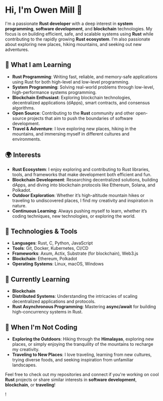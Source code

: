 # Hi, I'm Owen Mill 👋

I'm a passionate **Rust developer** with a deep interest in **system programming**, **software development**, and **blockchain** technologies. My focus is on building efficient, safe, and scalable systems using **Rust** while contributing to the rapidly growing **Rust ecosystem**. I’m also passionate about exploring new places, hiking mountains, and seeking out new adventures.

## 🚀 What I am Learning
- **Rust Programming**: Writing fast, reliable, and memory-safe applications using Rust for both high-level and low-level programming.
- **System Programming**: Solving real-world problems through low-level, high-performance systems programming.
- **Blockchain Enthusiast**: Exploring blockchain technologies, decentralized applications (dApps), smart contracts, and consensus algorithms.
- **Open Source**: Contributing to the **Rust** community and other open-source projects that aim to push the boundaries of software development.
- **Travel & Adventure**: I love exploring new places, hiking in the mountains, and immersing myself in different cultures and environments.

## 🌍 Interests
- **Rust Ecosystem**: I enjoy exploring and contributing to Rust libraries, tools, and frameworks that make development both efficient and fun.
- **Blockchain Development**: Researching decentralized solutions, building dApps, and diving into blockchain protocols like Ethereum, Solana, and Polkadot.
- **Outdoor Exploration**: Whether it’s high-altitude mountain hikes or traveling to undiscovered places, I find my creativity and inspiration in nature.
- **Continuous Learning**: Always pushing myself to learn, whether it’s coding techniques, new technologies, or exploring the world.

## 🔧 Technologies & Tools
- **Languages**: Rust, C, Python, JavaScript
- **Tools**: Git, Docker, Kubernetes, CI/CD
- **Frameworks**: Axum, Actix, Substrate (for blockchain), Web3.js
- **Blockchain**: Ethereum, Polkadot
- **Operating Systems**: Linux, macOS, Windows

## 📣 Currently Learning
- **Blockchain**
- **Distributed Systems**: Understanding the intricacies of scaling decentralized applications and protocols.
- **Rust Asynchronous Programming**: Mastering **async/await** for building high-concurrency systems in Rust.

## 🌄 When I'm Not Coding
- **Exploring the Outdoors**: Hiking through the **Himalayas**, exploring new places, or simply enjoying the tranquility of the mountains to recharge my creativity.
- **Traveling to New Places**: I love traveling, learning from new cultures, trying diverse foods, and seeking inspiration from unfamiliar landscapes.

Feel free to check out my repositories and connect if you're working on cool **Rust** projects or share similar interests in **software development**, **blockchain**, or **traveling**!

!
